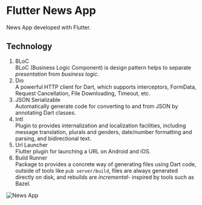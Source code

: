 # Flutter News App
News App developed with Flutter. 

## Technology
1. BLoC<br />
BLoC (Business Logic Component) is design pattern helps to separate *presentation* from *business logic*.
2. Dio<br />
A powerful HTTP client for Dart, which supports interceptors, FormData, Request Cancellation, File Downloading, Timeout, etc.
3. JSON Serializable<br />
Automatically generate code for converting to and from JSON by annotating Dart classes.
4. Intl<br />
Plugin to provides internalization and localization facilities, including message translation, plurals and genders, date/number formatting and parsing, and bidirectional text.
5. Url Launcher<br />
Flutter plugin for launching a URL on Android and iOS.
6. Build Runner<br />
Package to provides a concrete way of generating files using Dart code, outside of tools like `pub server/build`, files are always generated directly on disk, and rebuilds are *incremental-* inspired by tools such as Bazel.

![News App](https://github.com/CoderJava/Flutter-News-App/blob/master/screenshots/output_app.png)